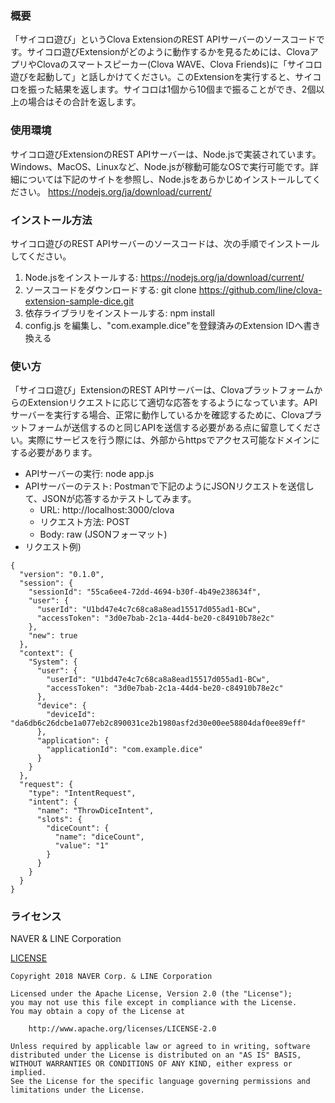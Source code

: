 ### 概要
「サイコロ遊び」というClova ExtensionのREST APIサーバーのソースコードです。サイコロ遊びExtensionがどのように動作するかを見るためには、ClovaアプリやClovaのスマートスピーカー(Clova WAVE、Clova Friends)に「サイコロ遊びを起動して」と話しかけてください。このExtensionを実行すると、サイコロを振った結果を返します。サイコロは1個から10個まで振ることができ、2個以上の場合はその合計を返します。

### 使用環境
サイコロ遊びExtensionのREST APIサーバーは、Node.jsで実装されています。Windows、MacOS、Linuxなど、Node.jsが稼動可能なOSで実行可能です。詳細については下記のサイトを参照し、Node.jsをあらかじめインストールしてください。
https://nodejs.org/ja/download/current/

### インストール方法
サイコロ遊びのREST APIサーバーのソースコードは、次の手順でインストールしてください。
1) Node.jsをインストールする: https://nodejs.org/ja/download/current/
2) ソースコードをダウンロードする: git clone https://github.com/line/clova-extension-sample-dice.git
3) 依存ライブラリをインストールする: npm install
4) config.js を編集し、"com.example.dice"を登録済みのExtension IDへ書き換える

### 使い方
「サイコロ遊び」ExtensionのREST APIサーバーは、ClovaプラットフォームからのExtensionリクエストに応じて適切な応答をするようになっています。APIサーバーを実行する場合、正常に動作しているかを確認するために、Clovaプラットフォームが送信するのと同じAPIを送信する必要がある点に留意してください。実際にサービスを行う際には、外部からhttpsでアクセス可能なドメインにする必要があります。
- APIサーバーの実行: node app.js
- APIサーバーのテスト: Postmanで下記のようにJSONリクエストを送信して、JSONが応答するかテストしてみます。
    - URL: http://localhost:3000/clova
    - リクエスト方法: POST
    - Body: raw (JSONフォーマット)
- リクエスト例)
```
{
  "version": "0.1.0",
  "session": {
    "sessionId": "55ca6ee4-72dd-4694-b30f-4b49e238634f",
    "user": {
      "userId": "U1bd47e4c7c68ca8a8ead15517d055ad1-BCw",
      "accessToken": "3d0e7bab-2c1a-44d4-be20-c84910b78e2c"
    },
    "new": true
  },
  "context": {
    "System": {
      "user": {
        "userId": "U1bd47e4c7c68ca8a8ead15517d055ad1-BCw",
        "accessToken": "3d0e7bab-2c1a-44d4-be20-c84910b78e2c"
      },
      "device": {
        "deviceId": "da6db6c26dcbe1a077eb2c890031ce2b1980asf2d30e00ee58804daf0ee89eff"
      },
      "application": {
        "applicationId": "com.example.dice"
      }
    }
  },
  "request": {
    "type": "IntentRequest",
    "intent": {
      "name": "ThrowDiceIntent",
      "slots": {
        "diceCount": {
          "name": "diceCount",
          "value": "1"
        }
      }
    }
  }
}
```

### ライセンス
NAVER & LINE Corporation

[LICENSE](https://github.com/line/clova-extension-sample-dice/blob/github-public/LICENSE)

```
Copyright 2018 NAVER Corp. & LINE Corporation

Licensed under the Apache License, Version 2.0 (the "License");
you may not use this file except in compliance with the License.
You may obtain a copy of the License at

    http://www.apache.org/licenses/LICENSE-2.0

Unless required by applicable law or agreed to in writing, software
distributed under the License is distributed on an "AS IS" BASIS,
WITHOUT WARRANTIES OR CONDITIONS OF ANY KIND, either express or implied.
See the License for the specific language governing permissions and
limitations under the License.
```

